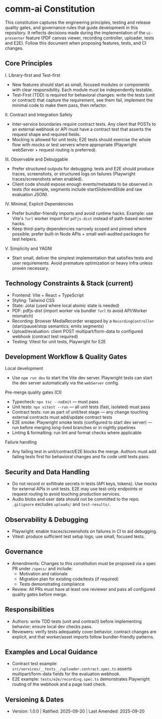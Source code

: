 # comm-ai Constitution

This constitution captures the engineering principles, testing and release quality gates, and governance rules that guide development in this repository. It reflects decisions made during the implementation of the `ui-presenter` feature (PDF canvas viewer, recording controller, uploader, tests and E2E). Follow this document when proposing features, tests, and CI changes.

## Core Principles

I. Library-first and Test-first
- New features should start as small, focused modules or components with clear responsibility. Each module must be independently testable.
- Test-First (TDD) is required for behavioral changes: write the tests (unit or contract) that capture the requirement, see them fail, implement the minimal code to make them pass, then refactor.

II. Contract and Integration Safety
- Inter-service boundaries require contract tests. Any client that POSTs to an external webhook or API must have a contract test that asserts the request shape and required fields.
- Mocking is allowed for unit tests; E2E tests should exercise the whole flow with mocks or test servers where appropriate (Playwright webServer + request routing is preferred).

III. Observable and Debuggable
- Prefer structured outputs for debugging: tests and E2E should produce traces, screenshots, or structured logs on failures (Playwright traces/screenshots when enabled).
- Client code should expose enough events/metadata to be observed in tests (for example, segments include startSlide/endSlide and raw evaluation JSON).

IV. Minimal, Explicit Dependencies
- Prefer bundler-friendly imports and avoid runtime hacks. Example: use Vite's `?url` worker import for `pdfjs-dist` instead of path-based worker hacks.
- Keep third-party dependencies narrowly scoped and pinned where possible; prefer built-in Node APIs + small well-audited packages for test helpers.

V. Simplicity and YAGNI
- Start small, deliver the simplest implementation that satisfies tests and user requirements. Avoid premature optimization or heavy infra unless proven necessary.

## Technology Constraints & Stack (current)
- Frontend: Vite + React + TypeScript
- Styling: Tailwind CSS
- State: Jotai (used where local atomic state is needed)
- PDF: pdfjs-dist (import worker via bundler `?url` to avoid API/Worker mismatch)
- Recording: Browser MediaRecorder wrapped by a `RecordingController` (start/pause/stop semantics; emits segments)
- Upload/evaluation: client POST multipart/form-data to configured webhook (contract test required)
- Testing: Vitest for unit tests, Playwright for E2E

## Development Workflow & Quality Gates

Local development
- Use `npm run dev` to start the Vite dev server. Playwright tests can start the dev server automatically via the `webServer` config.

Pre-merge quality gates (CI)
- Typecheck: `npx tsc --noEmit` — must pass
- Unit tests: `npx vitest --run` — all unit tests (fast, isolated) must pass
- Contract tests: run as part of unit/test stage — any change touching external contracts must add/update contract tests
- E2E smoke: Playwright smoke tests (configured to start dev server) — run before merging long-lived branches or in nightly pipelines
- Linting & formatting: run lint and format checks where applicable

Failure handling
- Any failing test in unit/contract/E2E blocks the merge. Authors must add failing tests first for behavioral changes and fix code until tests pass.

## Security and Data Handling
- Do not record or exfiltrate secrets in tests (API keys, tokens). Use mocks for external APIs in unit tests. E2E may use test-only endpoints or request routing to avoid touching production services.
- Audio blobs and user data should not be committed to the repo. `.gitignore` excludes `uploads/` and `test-results/`.

## Observability & Debugging
- Playwright: enable traces/screenshots on failures in CI to aid debugging.
- Vitest: produce sufficient test setup logs; use small, focused tests.

## Governance
- Amendments: Changes to this constitution must be proposed via a spec PR under `/specs/` and include:
	- Motivation and rationale
	- Migration plan for existing code/tests (if required)
	- Tests demonstrating compliance
- Review: All PRs must have at least one reviewer and pass all configured quality gates before merge.

## Responsibilities
- Authors: write TDD tests (unit and contract) before implementing behavior; ensure local dev checks pass.
- Reviewers: verify tests adequately cover behavior, contract changes are explicit, and that worker/asset imports follow bundler-friendly patterns.

## Examples and Local Guidance
- Contract test example: `src/services/__tests__/uploader.contract.spec.ts` asserts multipart/form-data fields for the evaluation webhook.
- E2E example: `tests/e2e/recording.spec.ts` demonstrates Playwright routing of the webhook and a page load check.

## Versioning & Dates
- Version: 1.0.0 | Ratified: 2025-09-20 | Last Amended: 2025-09-20
